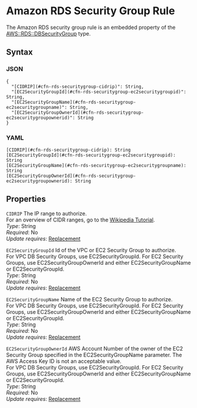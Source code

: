 # Amazon RDS Security Group Rule<a name="aws-properties-rds-security-group-rule"></a>

The Amazon RDS security group rule is an embedded property of the [AWS::RDS::DBSecurityGroup](aws-properties-rds-security-group.md) type\.

## Syntax<a name="w13ab1c21c10d192c32c18b5"></a>

### JSON<a name="aws-properties-rds-security-group-rule-syntax.json"></a>

```
{
  "[CIDRIP](#cfn-rds-securitygroup-cidrip)": String,
  "[EC2SecurityGroupId](#cfn-rds-securitygroup-ec2securitygroupid)": String,
  "[EC2SecurityGroupName](#cfn-rds-securitygroup-ec2securitygroupname)": String,
  "[EC2SecurityGroupOwnerId](#cfn-rds-securitygroup-ec2securitygroupownerid)": String
}
```

### YAML<a name="aws-properties-rds-security-group-rule-syntax.yaml"></a>

```
[CIDRIP](#cfn-rds-securitygroup-cidrip): String
[EC2SecurityGroupId](#cfn-rds-securitygroup-ec2securitygroupid): String
[EC2SecurityGroupName](#cfn-rds-securitygroup-ec2securitygroupname): String
[EC2SecurityGroupOwnerId](#cfn-rds-securitygroup-ec2securitygroupownerid): String
```

## Properties<a name="cfn-rds-securitygroup-properties"></a>

`CIDRIP`  <a name="cfn-rds-securitygroup-cidrip"></a>
The IP range to authorize\.  
For an overview of CIDR ranges, go to the [Wikipedia Tutorial](http://en.wikipedia.org/wiki/Classless_Inter-Domain_Routing)\.  
*Type*: String  
*Required*: No  
*Update requires*: [Replacement](using-cfn-updating-stacks-update-behaviors.md#update-replacement)

`EC2SecurityGroupId`  <a name="cfn-rds-securitygroup-ec2securitygroupid"></a>
Id of the VPC or EC2 Security Group to authorize\.  
For VPC DB Security Groups, use EC2SecurityGroupId\. For EC2 Security Groups, use EC2SecurityGroupOwnerId and either EC2SecurityGroupName or EC2SecurityGroupId\.  
*Type*: String  
*Required*: No  
*Update requires*: [Replacement](using-cfn-updating-stacks-update-behaviors.md#update-replacement)

`EC2SecurityGroupName`  <a name="cfn-rds-securitygroup-ec2securitygroupname"></a>
Name of the EC2 Security Group to authorize\.  
For VPC DB Security Groups, use EC2SecurityGroupId\. For EC2 Security Groups, use EC2SecurityGroupOwnerId and either EC2SecurityGroupName or EC2SecurityGroupId\.  
*Type*: String  
*Required*: No  
*Update requires*: [Replacement](using-cfn-updating-stacks-update-behaviors.md#update-replacement)

`EC2SecurityGroupOwnerId`  <a name="cfn-rds-securitygroup-ec2securitygroupownerid"></a>
AWS Account Number of the owner of the EC2 Security Group specified in the EC2SecurityGroupName parameter\. The AWS Access Key ID is not an acceptable value\.  
For VPC DB Security Groups, use EC2SecurityGroupId\. For EC2 Security Groups, use EC2SecurityGroupOwnerId and either EC2SecurityGroupName or EC2SecurityGroupId\.  
*Type*: String  
*Required*: No  
*Update requires*: [Replacement](using-cfn-updating-stacks-update-behaviors.md#update-replacement)